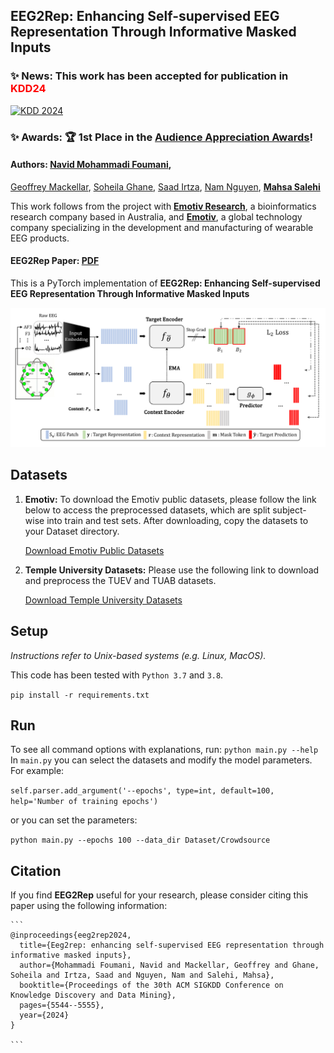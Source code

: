 ## EEG2Rep: Enhancing Self-supervised EEG Representation Through Informative Masked Inputs
### ✨ **News:** This work has been accepted for publication in <span style="color:red;">**KDD24**</span>
[![KDD 2024](https://img.shields.io/badge/KDD-2024-ff69b4.svg)](https://kdd2024.kdd.org/)
### ✨ **Awards:** 🏆 1st Place in the [Audience Appreciation Awards](https://kdd2024.kdd.org/awards/)!

#### Authors: [Navid Mohammadi Foumani](https://scholar.google.com.au/citations?user=Ax62P1MAAAAJ&hl=en), 
[Geoffrey Mackellar](https://www.linkedin.com/in/geoffmackellar/?originalSubdomain=au), 
[Soheila Ghane](https://www.linkedin.com/in/soheila-ghane/?originalSubdomain=au), 
[Saad Irtza](),
[Nam Nguyen](),
[**Mahsa Salehi**](https://research.monash.edu/en/persons/mahsa-salehi)

This work follows from the project with [**Emotiv Research**](https://www.emotiv.com/neuroscience-research-education-solutions/), a bioinformatics research company based in Australia, and [**Emotiv**](https://www.emotiv.com/), 
a global technology company specializing in the development and manufacturing of wearable EEG products.

#### EEG2Rep Paper: [PDF](https://dl.acm.org/doi/pdf/10.1145/3637528.3671600)

This is a PyTorch implementation of **EEG2Rep: Enhancing Self-supervised EEG Representation Through Informative Masked Inputs**
<p align="center">
    <img src="Fig/EEG2Rep.png">
</p> 

## Datasets 

1. **Emotiv:**
   To download the Emotiv public datasets, please follow the link below to access the preprocessed datasets, which are split subject-wise into train and test sets. After downloading, copy the datasets to your Dataset directory.

   [Download Emotiv Public Datasets](https://drive.google.com/drive/folders/1KQyST6VJffWWD8r60AjscBy6MHLnT184?usp=sharing)

2. **Temple University Datasets:**
   Please use the following link to download and preprocess the TUEV and TUAB datasets.

   [Download Temple University Datasets](https://github.com/ycq091044/BIOT/tree/main/datasets)

## Setup

_Instructions refer to Unix-based systems (e.g. Linux, MacOS)._

This code has been tested with `Python 3.7` and `3.8`.

`pip install -r requirements.txt`

## Run

To see all command options with explanations, run: `python main.py --help`
In `main.py` you can select the datasets and modify the model parameters.
For example:

`self.parser.add_argument('--epochs', type=int, default=100, help='Number of training epochs')`

or you can set the parameters:

`python main.py --epochs 100 --data_dir Dataset/Crowdsource`

## Citation
If you find **EEG2Rep** useful for your research, please consider citing this paper using the following information:

````
```
@inproceedings{eeg2rep2024,
  title={Eeg2rep: enhancing self-supervised EEG representation through informative masked inputs},
  author={Mohammadi Foumani, Navid and Mackellar, Geoffrey and Ghane, Soheila and Irtza, Saad and Nguyen, Nam and Salehi, Mahsa},
  booktitle={Proceedings of the 30th ACM SIGKDD Conference on Knowledge Discovery and Data Mining},
  pages={5544--5555},
  year={2024}
}

```
````
